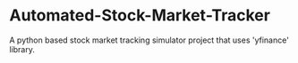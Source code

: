 # Automated-Stock-Market-Tracker
A python based stock market tracking simulator project that uses 'yfinance' library.

